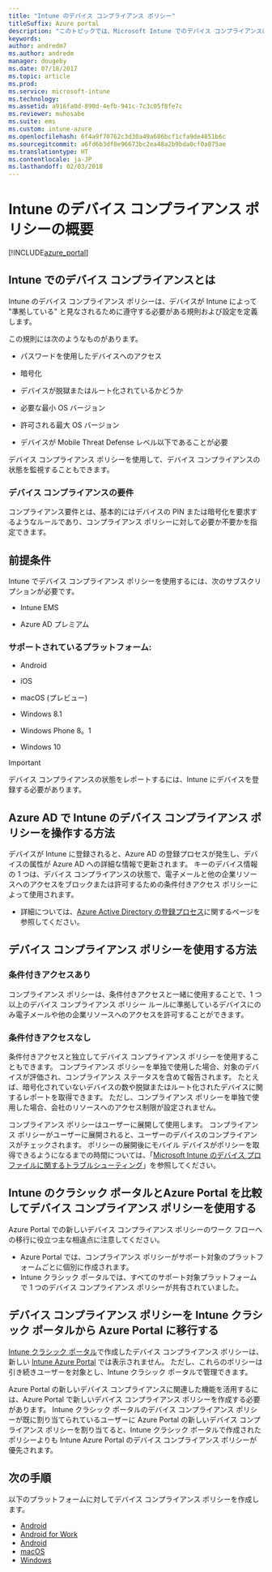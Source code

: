 ```yaml
---
title: "Intune のデバイス コンプライアンス ポリシー"
titleSuffix: Azure portal
description: "このトピックでは、Microsoft Intune でのデバイス コンプライアンスについて説明します\""
keywords: 
author: andredm7
ms.author: andredm
manager: dougeby
ms.date: 07/18/2017
ms.topic: article
ms.prod: 
ms.service: microsoft-intune
ms.technology: 
ms.assetid: a916fa0d-890d-4efb-941c-7c3c05f8fe7c
ms.reviewer: muhosabe
ms.suite: ems
ms.custom: intune-azure
ms.openlocfilehash: 6f4a9f70762c3d30a49a686bcf1cfa9de4851b6c
ms.sourcegitcommit: a6fd6b3df8e96673bc2ea48a2b9bda0cf0a875ae
ms.translationtype: HT
ms.contentlocale: ja-JP
ms.lasthandoff: 02/03/2018
---
```

# <a name="get-started-with-intune-device-compliance-policies"></a>Intune のデバイス コンプライアンス ポリシーの概要

[!INCLUDE[azure_portal](./includes/azure_portal.md)]

## <a name="what-is-device-compliance-in-intune"></a>Intune でのデバイス コンプライアンスとは

Intune のデバイス コンプライアンス ポリシーは、デバイスが Intune によって "準拠している" と見なされるために遵守する必要がある規則および設定を定義します。

この規則には次のようなものがあります。

- パスワードを使用したデバイスへのアクセス

- 暗号化

- デバイスが脱獄またはルート化されているかどうか

- 必要な最小 OS バージョン

- 許可される最大 OS バージョン

- デバイスが Mobile Threat Defense レベル以下であることが必要

デバイス コンプライアンス ポリシーを使用して、デバイス コンプライアンスの状態を監視することもできます。

### <a name="device-compliance-requirements"></a>デバイス コンプライアンスの要件

コンプライアンス要件とは、基本的にはデバイスの PIN または暗号化を要求するようなルールであり、コンプライアンス ポリシーに対して必要か不要かを指定できます。

<!---### Actions for noncompliance

You can specify what needs to happen when a device is determined as noncompliant. This can be a sequence of actions during a specific time.
When you specify these actions, Intune will automatically initiate them in the sequence you specify. See the following example of a sequence of
actions for a device that continues to be in the noncompliant status for
a week:

-   When the device is first determined to be noncompliant, an email with noncompliant notification is sent to the user.

-   3 days after initial noncompliance state, a follow up reminder is sent to the user.

-   5 days after initial noncompliance state, a final reminder with a notification that access to company resources will be blocked on the device in 2 days if the compliance issues are not remediated is sent to the user.

-   7 days after initial noncompliance state, access to company resources is blocked. This requires that you have conditional access policy that specifies that access from noncompliant devices should    be blocked for services such as Exchange and SharePoint.

### Grace Period

This is the time between when a device is first determined as
noncompliant to when access to company resources on that device is blocked. This time allows for time that the user has to resolve
compliance issues on the device. You can also use this time to create your action sequences to send notifications to the user before their access is blocked.

Remember that you need to implement conditional access policies in addition to compliance policies in order for access to company resources to be blocked.--->

##  <a name="pre-requisites"></a>前提条件

Intune でデバイス コンプライアンス ポリシーを使用するには、次のサブスクリプションが必要です。

- Intune EMS

- Azure AD プレミアム

###  <a name="supported-platforms"></a>サポートされているプラットフォーム:

-   Android

-   iOS

-   macOS (プレビュー)

-   Windows 8.1

-   Windows Phone 8。1

-   Windows 10

> [!IMPORTANT]
> デバイス コンプライアンスの状態をレポートするには、Intune にデバイスを登録する必要があります。

## <a name="how-intune-device-compliance-policies-work-with-azure-ad"></a>Azure AD で Intune のデバイス コンプライアンス ポリシーを操作する方法

デバイスが Intune に登録されると、Azure AD の登録プロセスが発生し、デバイスの属性が Azure AD への詳細な情報で更新されます。 キーのデバイス情報の 1 つは、デバイス コンプライアンスの状態で、電子メールと他の企業リソースへのアクセスをブロックまたは許可するための条件付きアクセス ポリシーによって使用されます。

- 詳細については、[Azure Active Directory の登録プロセス](https://docs.microsoft.com/azure/active-directory/active-directory-device-registration-overview)に関するページを参照してください。

##  <a name="ways-to-use-device-compliance-policies"></a>デバイス コンプライアンス ポリシーを使用する方法

### <a name="with-conditional-access"></a>条件付きアクセスあり
コンプライアンス ポリシーは、条件付きアクセスと一緒に使用することで、1 つ以上のデバイス コンプライアンス ポリシー ルールに準拠しているデバイスにのみ電子メールや他の企業リソースへのアクセスを許可することができます。

### <a name="without-conditional-access"></a>条件付きアクセスなし
条件付きアクセスと独立してデバイス コンプライアンス ポリシーを使用することもできます。 コンプライアンス ポリシーを単独で使用した場合、対象のデバイスが評価され、コンプライアンス ステータスを含めて報告されます。 たとえば、暗号化されていないデバイスの数や脱獄またはルート化されたデバイスに関するレポートを取得できます。 ただし、コンプライアンス ポリシーを単独で使用した場合、会社のリソースへのアクセス制限が設定されません。

コンプライアンス ポリシーはユーザーに展開して使用します。 コンプライアンス ポリシーがユーザーに展開されると、ユーザーのデバイスのコンプライアンスがチェックされます。 ポリシーの展開後にモバイル デバイスがポリシーを取得できるようになるまでの時間については、「[Microsoft Intune のデバイス プロファイルに関するトラブルシューティング](device-profile-troubleshoot.md#how-long-does-it-take-for-mobile-devices-to-get-a-policy-or-apps-after-they-have-been-assigned)」を参照してください。

##  <a name="using-device-compliance-policies-in-the-intune-classic-portal-vs-azure-portal"></a>Intune のクラシック ポータルとAzure Portal を比較してデバイス コンプライアンス ポリシーを使用する

Azure Portal での新しいデバイス コンプライアンス ポリシーのワーク フローへの移行に役立つ主な相違点に注意してください。

- Azure Portal では、コンプライアンス ポリシーがサポート対象のプラットフォームごとに個別に作成されます。
- Intune クラシック ポータルでは、すべてのサポート対象プラットフォームで 1 つのデバイス コンプライアンス ポリシーが共有されていました。

<!--- -   In the Azure portal, you have the ability to specify actions and notifications that are intiated when a device is determined to be noncompliant. This ability does not exist in the Intune admin console.

-   In the Azure portal, you can set a grace period to allow time for the end-user to get their device back to compliance status before they completely lose the ability to get company data on their device. This is not available in the Intune admin console.--->

##  <a name="migrate-device-compliance-policies-from-the-intune-classic-portal-to-the-azure-portal"></a>デバイス コンプライアンス ポリシーを Intune クラシック ポータルから Azure Portal に移行する

[Intune クラシック ポータル](https://manage.microsoft.com)で作成したデバイス コンプライアンス ポリシーは、新しい [Intune Azure Portal](https://portal.azure.com) では表示されません。 ただし、これらのポリシーは引き続きユーザーを対象とし、Intune クラシック ポータルで管理できます。

Azure Portal の新しいデバイス コンプライアンスに関連した機能を活用するには、Azure Portal で新しいデバイス コンプライアンス ポリシーを作成する必要があります。 Intune クラシック ポータルのデバイス コンプライアンス ポリシーが既に割り当てられているユーザーに Azure Portal の新しいデバイス コンプライアンス ポリシーを割り当てると、Intune クラシック ポータルで作成されたポリシーよりも Intune Azure Portal のデバイス コンプライアンス ポリシーが優先されます。

##  <a name="next-steps"></a>次の手順

以下のプラットフォームに対してデバイス コンプライアンス ポリシーを作成します。

- [Android](compliance-policy-create-android.md)
- [Android for Work](compliance-policy-create-android-for-work.md)
- [Android](compliance-policy-create-ios.md)
- [macOS](compliance-policy-create-mac-os.md)
- [Windows](compliance-policy-create-windows.md)
